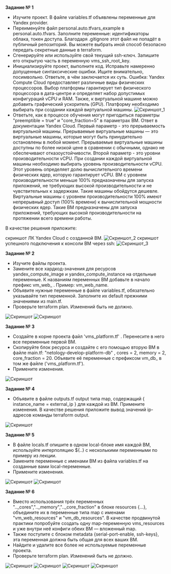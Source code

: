 **Задание № 1**

- Изучите проект. В файле variables.tf объявлены переменные для Yandex provider.
- Переименуйте файл personal.auto.tfvars_example в personal.auto.tfvars. Заполните переменные: идентификаторы облака, токен доступа. Благодаря .gitignore этот файл не попадёт в публичный репозиторий. Вы можете выбрать иной способ безопасно передать секретные данные в terraform.
- Сгенерируйте или используйте свой текущий ssh-ключ. Запишите его открытую часть в переменную vms_ssh_root_key.
- Инициализируйте проект, выполните код. Исправьте намеренно допущенные синтаксические ошибки. Ищите внимательно, посимвольно. Ответьте, в чём заключается их суть.
Ошибка: Yandex Compute Cloud предоставляет различные виды физических процессоров. Выбор платформы гарантирует тип физического процессора в дата-центре и определяет набор допустимых конфигураций vCPU и RAM. Также, к виртуальной машине можно добавить графический ускоритель (GPU). Платформу необходимо выбирать при создании каждой виртуальной машины.
![Скриншот_1](https://github.com/vyacheslav-sadov/devops-netology/blob/terraform-02/terraform/screenshots/1.png)
- Ответьте, как в процессе обучения могут пригодиться параметры "preemptible = true" и "core_fraction=5" в параметрах ВМ. Ответ в документации Yandex Cloud.
Первый параметр - это прерываемость виртуальной машины. Прерываемые виртуальные машины — это виртуальные машины, которые могут быть принудительно остановлены в любой момент. Прерываемые виртуальные машины доступны по более низкой цене в сравнении с обычными, однако не обеспечивают отказоустойчивости.
Второй параметр - это уровни производительности vCPU. При создании каждой виртуальной машины необходимо выбирать уровень производительности vCPU. Этот уровень определяет долю вычислительного времени физических ядер, которую гарантирует vCPU. ВМ с уровнем производительности меньше 100% предназначены для запуска приложений, не требующих высокой производительности и не чувствительных к задержкам. Такие машины обойдутся дешевле. Виртуальные машины с уровнем производительности 100% имеют непрерывный доступ (100% времени) к вычислительной мощности физических ядер. Такие ВМ предназначены для запуска приложений, требующих высокой производительности на протяжении всего времени работы.

В качестве решения приложите:

скриншот ЛК Yandex Cloud с созданной ВМ. 
![Скриншот_2](https://github.com/vyacheslav-sadov/devops-netology/blob/terraform-02/terraform/screenshots/2.png)
скриншот успешного подключения к консоли ВМ через ssh:
![Скриншот_3](https://github.com/vyacheslav-sadov/devops-netology/blob/terraform-02/terraform/screenshots/3.png)

**Задание № 2**

- Изучите файлы проекта.
- Замените все хардкод-значения для ресурсов yandex_compute_image и yandex_compute_instance на отдельные переменные. К названиям переменных ВМ добавьте в начало префикс vm_web_ . Пример: vm_web_name.
- Объявите нужные переменные в файле variables.tf, обязательно указывайте тип переменной. Заполните их default прежними значениями из main.tf.
- Проверьте terraform plan. Изменений быть не должно.

![Скриншот](https://github.com/vyacheslav-sadov/devops-netology/blob/terraform-02/terraform/screenshots/task_2.png)
![Скриншот](https://github.com/vyacheslav-sadov/devops-netology/blob/terraform-02/terraform/screenshots/task_2(1).png)

**Задание № 3**

- Создайте в корне проекта файл 'vms_platform.tf' . Перенесите в него все переменные первой ВМ.
- Скопируйте блок ресурса и создайте с его помощью вторую ВМ в файле main.tf: "netology-develop-platform-db" , cores = 2, memory = 2, core_fraction = 20. Объявите её переменные с префиксом vm_db_ в том же файле ('vms_platform.tf').
- Примените изменения.

![Скриншот](https://github.com/vyacheslav-sadov/devops-netology/blob/terraform-02/terraform/screenshots/task_3.png)

**Задание № 4**

- Объявите в файле outputs.tf output типа map, содержащий { instance_name = external_ip } для каждой из ВМ. Примените изменения.
В качестве решения приложите вывод значений ip-адресов команды terraform output.

![Скриншот](https://github.com/vyacheslav-sadov/devops-netology/blob/terraform-02/terraform/screenshots/task_4.png)

**Задание № 5**

- В файле locals.tf опишите в одном local-блоке имя каждой ВМ, используйте интерполяцию ${..} с несколькими переменными по примеру из лекции.
- Замените переменные с именами ВМ из файла variables.tf на созданные вами local-переменные.
- Примените изменения.

![Скриншот](https://github.com/vyacheslav-sadov/devops-netology/blob/terraform-02/terraform/screenshots/task_5(1).png)
![Скриншот](https://github.com/vyacheslav-sadov/devops-netology/blob/terraform-02/terraform/screenshots/task_5.png)

**Задание № 6**

- Вместо использования трёх переменных ".._cores",".._memory",".._core_fraction" в блоке resources {...}, объедините их в переменные типа map с именами "vm_web_resources" и "vm_db_resources". В качестве продвинутой практики попробуйте создать одну map-переменную vms_resources и уже внутри неё конфиги обеих ВМ — вложенный map.
- Также поступите с блоком metadata {serial-port-enable, ssh-keys}, эта переменная должна быть общая для всех ваших ВМ.
- Найдите и удалите все более не используемые переменные проекта.
- Проверьте terraform plan. Изменений быть не должно.

![Скриншот](https://github.com/vyacheslav-sadov/devops-netology/blob/terraform-02/terraform/screenshots/task_6.png)
![Скриншот](https://github.com/vyacheslav-sadov/devops-netology/blob/terraform-02/terraform/screenshots/task_6(1).png)
![Скриншот](https://github.com/vyacheslav-sadov/devops-netology/blob/terraform-02/terraform/screenshots/task_6(2).png)
![Скриншот](https://github.com/vyacheslav-sadov/devops-netology/blob/terraform-02/terraform/screenshots/task_6(3).png)

